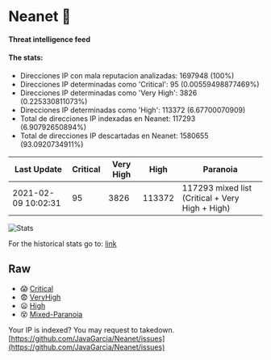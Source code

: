 # Neanet :hocho:
#### Threat intelligence feed
#### The stats:

- Direcciones IP con mala reputacion analizadas: 1697948 (100%)
- Direcciones IP determinadas como 'Critical':  95 (0.00559498877469%)
- Direcciones IP determinadas como 'Very High':  3826 (0.225330811073%)
- Direcciones IP determinadas como 'High':  113372 (6.67700070909)
- Total de direcciones IP indexadas en Neanet:  117293 (6.90792650894%)
- Total de direcciones IP descartadas en Neanet:  1580655 (93.0920734911%)

| Last Update | Critical | Very High | High | Paranoia |
| --- | --- | --- | --- | --- |
| 2021-02-09 10:02:31 | 95 | 3826 | 113372 | 117293 mixed list (Critical + Very High + High)|

![Stats](https://docs.google.com/spreadsheets/d/e/2PACX-1vSnaNMIXVabIpDJjufMlzH7poXnshF3mgd8Is1g9ytUEzVsP5my4Trn8f-xkoLLQ38xpL3HtmUexLo6/pubchart?oid=501124687&format=image)

For the historical stats go to: [link](/stats.csv)
## Raw
- :scream: [Critical](https://raw.githubusercontent.com/JavaGarcia/Neanet/master/blacklists/neanet_critical.txt)
- :fearful: [VeryHigh](https://raw.githubusercontent.com/JavaGarcia/Neanet/master/blacklists/neanet_veryHigh.txtt)
- :frowning: [High](https://raw.githubusercontent.com/JavaGarcia/Neanet/master/blacklists/neanet_high.txt)
- :dizzy_face: [Mixed-Paranoia](https://raw.githubusercontent.com/JavaGarcia/Neanet/master/blacklists/neanet_all.txt)


Your IP is indexed? You may request to takedown. [https://github.com/JavaGarcia/Neanet/issues](https://github.com/JavaGarcia/Neanet/issues)








































































































































































































































































































































































































































































































































































































































































































































































































































































































































































































































































































































































































































































































































































































































































































































































































































































































































































































































































































































































































































































































































































































































































































































































































































































































































































































































































































































































































































































































































































































































































































































































































































































































































































































































































































































































































































































































































































































































































































































































































































































































































































































































